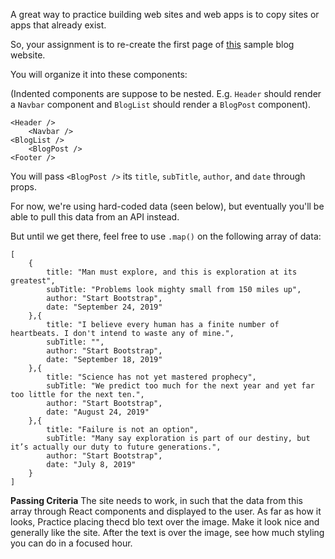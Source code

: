 A great way to practice building web sites and web apps is to copy sites or apps that already exist.

So, your assignment is to re-create the first page of [this](https://startbootstrap.github.io/startbootstrap-clean-blog/) sample blog website.

You will organize it into these components:

(Indented components are suppose to be nested. E.g. `Header` should render a `Navbar` component and `BlogList` should render a `BlogPost` component).

```
<Header />
    <Navbar />
<BlogList />
    <BlogPost />
<Footer />

```

You will pass `<BlogPost />` its `title`, `subTitle`, `author`, and `date` through props.

For now, we're using hard-coded data (seen below), but eventually you'll be able to pull this data from an API instead.

But until we get there, feel free to use `.map()` on the following array of data:

```
[
    {
        title: "Man must explore, and this is exploration at its greatest",
        subTitle: "Problems look mighty small from 150 miles up",
        author: "Start Bootstrap",
        date: "September 24, 2019"
    },{
        title: "I believe every human has a finite number of heartbeats. I don't intend to waste any of mine.",
        subTitle: "",
        author: "Start Bootstrap",
        date: "September 18, 2019"
    },{
        title: "Science has not yet mastered prophecy",
        subTitle: "We predict too much for the next year and yet far too little for the next ten.",
        author: "Start Bootstrap",
        date: "August 24, 2019"
    },{
        title: "Failure is not an option",
        subTitle: "Many say exploration is part of our destiny, but it’s actually our duty to future generations.",
        author: "Start Bootstrap",
        date: "July 8, 2019"
    }
]

```

****Passing Criteria****
The site needs to work, in such that the data from this array through React components and displayed to the user.
As far as how it looks, Practice placing thecd blo text over the image. Make it look nice and generally like the site. After the text is over the image, see how much styling you can do in a focused hour.

#